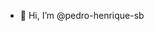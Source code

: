 - 👋 Hi, I’m @pedro-henrique-sb

<!---
pedro-henrique-sb/pedro-henrique-sb is a ✨ special ✨ repository because its `README.md` (this file) appears on your GitHub profile.
You can click the Preview link to take a look at your changes.
--->
